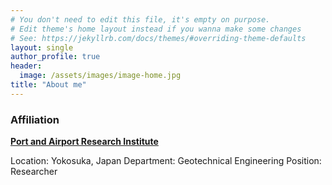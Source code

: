 ```yaml
---
# You don't need to edit this file, it's empty on purpose.
# Edit theme's home layout instead if you wanna make some changes
# See: https://jekyllrb.com/docs/themes/#overriding-theme-defaults
layout: single
author_profile: true
header:
  image: /assets/images/image-home.jpg
title: "About me"
---
```


### Affiliation

**[Port and Airport Research Institute](https://www.pari.go.jp/en/)**

Location: Yokosuka, Japan
Department: Geotechnical Engineering
Position: Researcher
